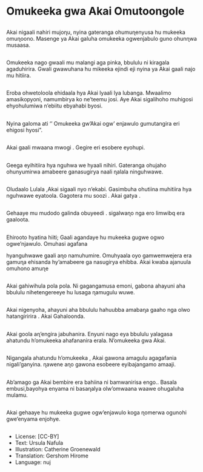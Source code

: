 # Omukeeka gwa Akai Omutoongole

##
Akai nigaali nahiri
mujoɳu, nyina
gateranga
ohumuɳenyusa hu
mukeeka omuɳoono.
Masenge ya Akai
galuha omukeeka
ogwenjabulo guno
ohunɳwa musaasa.

##
Omukeeka nago gwaali
mu malangi aga pinka,
bbululu ni kiragala
agaduhirira.
Gwali gwawuhana hu
mikeeka ejindi eji nyina
ya Akai gaali najo mu
hitiira.

##
Eroba ohwetoloola
ehidaala hya Akai lyaali
lya lubanga.
Mwaalimo
amasikopyoni,
namumbirya ko
ne’teemu josi.
Aye Akai sigalihoho
muhigosi
ehyohulumiwa n’ebiitu
ebyahabi byosi.

##
Nyina galoma ati ‘’
Omukeeka gw’Akai
ogw’ enjawulo
gumutangira eri ehigosi
hyosi”.

##
Akai gaali mwaana
mwogi . Gegire eri
esobere eyohupi.

##
Geega eyihitiira hya
nguhwa we hyaali nihiri.
Gateranga ohujaho
ohunyumirwa
amabeere ganasugirya
naali ɳalala
ninguhwawe.

##
Oludaalo Lulala ,Akai
sigaali nyo n’ekabi.
Gasimbuha ohutiina
muhitiira hya
nguhwawe eyatoola.
Gagotera mu soozi .
Akai gatya .

##
Gehaaye mu mudodo
galinda obuyeedi .
sigalwaɳo nga ero
limwibq era gaaloota.

##
Ehirooto hyatina hiiti;
Gaali agandaye hu
mukeeka gugwe ogwo
ogwe’njawulo.
Omuhasi agafana

hyanguhwawe gaali aɳo
namuhumire.
Omuhyaala oyo
gamwemwejera era
gamuɳa ehisanda
hy’amabeere ga
nasugirya ehibba.
Akai kwaba ajanuula
omuhono amuɳe

##
Akai gahiwihula pola
pola.
Ni gagangamusa
emoni, gabona ahayuni
aha bbululu
nihetengereeye hu
lusaga ɳamugulu wuwe.

##
Akai nigenyoha,
ahayuni aha bbululu
hahuubba amabaɳa
gaaho nga olwo
hatangiririra .
Akai Gahaloonda.

##
Akai goola aɳ’engira
jabuhanira.
Enyuni nago eya
bbululu yalagasa
ahatundu h’omukeeka
ahafananira erala.
N’omukeeka gwa Akai.

##
Nigangala ahatundu
h’omukeeka , Akai
gawona amagulu
agagafania
nigali’ganyina.
ɳawene aɳo gawona
esobeere eyibajangamo
amaaji.

##
Ab’amago ga Akai
bembire era bahiina ni
bamwanirisa engo..
Basala embusi,bayohya
enyama ni basaɳalya
olw’omwaana waawe
ohugaluha mulamu.

##
Akai gehaaye hu
mukeeka gugwe
ogw’enjawulo koga
ɳomerwa ogunohi
gwe’enyama enjohye.

##
* License: [CC-BY]
* Text: Ursula Nafula
* Illustration: Catherine Groenewald
* Translation: Gershom Hirome
* Language: nuj

